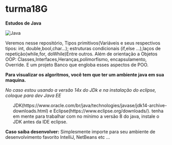# turma18G
<b>Estudos de Java</b> 


![Java](https://user-images.githubusercontent.com/31409846/111908952-f568ff00-8a39-11eb-87d8-418fa9ca5f99.png)

Veremos nesse repositório, Tipos primitivos(Variáveis e seus respectivos tipos: int, double,bool,char...);
estruturas condicionais (if,else ...),laços de repetição(while,for, doWhile)Entre outros.
Além de orientação a Objetos OOP: Classes,Interfaces,Heranças,polimorfismo, encapsulamento, Override.
E um projeto Banco que engloba esses aspectos de POO.

<b>Para visualizar os algoritmos, você tem que ter um ambiente java em sua maquina.</b>

<i>No caso estou usando a versão 14x do JDk e na instalação do eclipse, coloque para dev Java EE</i>

<ul>JDK(https://www.oracle.com/br/java/technologies/javase/jdk14-archive-downloads.html) e
Eclipse(https://www.eclipse.org/downloads/). tenha em mente para trabalhar com no mínimo a versão 8 do java, instale o JDK antes da IDE eclipse.</ul>



<b>Caso saiba desenvolver:</b>
Simplesmente importe para seu ambiente de desenvolvimento favorito IntelliJ, NetBeans etc ... 
